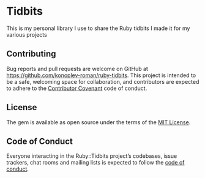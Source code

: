 # Tidbits

This is my personal library I use to share the Ruby tidbits I made it for my various projects

## Contributing

Bug reports and pull requests are welcome on GitHub at https://github.com/konoplev-roman/ruby-tidbits. This project is intended to be a safe, welcoming space for collaboration, and contributors are expected to adhere to the [Contributor Covenant](http://contributor-covenant.org) code of conduct.

## License

The gem is available as open source under the terms of the [MIT License](https://opensource.org/licenses/MIT).

## Code of Conduct

Everyone interacting in the Ruby::Tidbits project’s codebases, issue trackers, chat rooms and mailing lists is expected to follow the [code of conduct](https://github.com/konoplev-roman/ruby-tidbits/blob/master/CODE_OF_CONDUCT.md).
